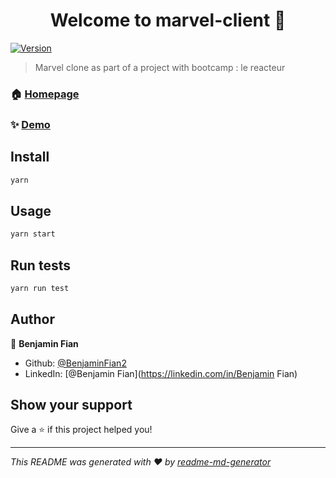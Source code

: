 <h1 align="center">Welcome to marvel-client 👋</h1>
<p>
  <a href="https://www.npmjs.com/package/marvel-client" target="_blank">
    <img alt="Version" src="https://img.shields.io/npm/v/marvel-client.svg">
  </a>
</p>

> Marvel clone as part of a project with bootcamp : le reacteur

### 🏠 [Homepage](Characters)

### ✨ [Demo](https://benalgo-marvel-client.netlify.app)

## Install

```sh
yarn 
```

## Usage

```sh
yarn start
```

## Run tests

```sh
yarn run test
```

## Author

👤 **Benjamin Fian**

* Github: [@BenjaminFian2](https://github.com/BenjaminFian2)
* LinkedIn: [@Benjamin Fian](https://linkedin.com/in/Benjamin Fian)

## Show your support

Give a ⭐️ if this project helped you!

***
_This README was generated with ❤️ by [readme-md-generator](https://github.com/kefranabg/readme-md-generator)_